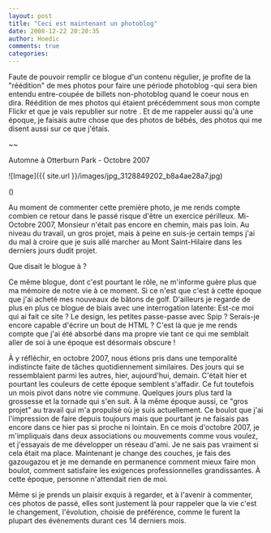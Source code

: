 ```yaml
---
layout: post
title: "Ceci est maintenant un photoblog"
date: 2008-12-22 20:20:35
author: Hoedic
comments: true
categories: 
---
```



Faute de pouvoir remplir ce blogue d'un contenu régulier, je profite de la "réédition" de mes photos pour faire une période photoblog -qui sera bien entendu entre-coupée de billets non-photoblog quand le coeur nous en dira. Réédition de mes photos qui étaient précédemment sous mon compte Flickr et que je vais republier sur notre . Et de me rappeler aussi qu'à une époque, je faisais autre chose que des photos de bébés, des photos qui me disent aussi sur ce que j'étais.

~~

Automne à Otterburn Park - Octobre 2007

![Image]({{ site.url }}/images/jpg_3128849202_b8a4ae28a7.jpg)


()

Au moment de commenter cette première photo, je me rends compte combien ce retour dans le passé risque d'être un exercice périlleux. Mi-Octobre 2007, Monsieur n'était pas encore en chemin, mais pas loin. Au niveau du travail, un gros projet, mais à peine en suis-je certain temps j'ai du mal à croire que je suis allé marcher au Mont Saint-Hilaire dans les derniers jours dudit projet. 

Que disait le blogue à  ?

Ce même blogue, dont c'est pourtant le rôle, ne m'informe guère plus que ma mémoire de notre vie à ce moment. Si ce n'est que c'est à cette époque que j'ai acheté mes nouveaux de bâtons de golf. D'ailleurs je regarde de plus en plus ce blogue de biais avec une interrogation latente: Est-ce moi qui ai fait ce site ? Le design, les petites passe-passe avec Spip ? Serais-je encore capable d'écrire un bout de HTML ? C'est là que je me rends compte que j'ai été absorbé dans ma propre vie tant ce qui me semblait aller de soi à une époque est désormais obscure !

À y réfléchir, en octobre 2007, nous étions pris dans une temporalité indistincte faite de tâches quotidiennement similaires. Des jours qui se ressemblaient parmi les autres, hier, aujourd'hui, demain. C'était hier et pourtant les couleurs de cette époque semblent s'affadir. Ce fut toutefois un mois pivot dans notre vie commune. Quelques jours plus tard la grossesse et la tornade qui s'en suit. À la même époque aussi, ce "gros projet" au travail qui m'a propulsé où je suis actuellement. Ce boulot que j'ai l'impression de faire depuis toujours mais que pourtant je ne faisais pas encore dans ce hier pas si proche ni lointain. En ce mois d'octobre 2007, je m'impliquais dans deux associations ou mouvements comme vous voulez, et j'essayais de me développer un réseau d'ami. Je ne sais pas vraiment si cela était ma place. Maintenant je change des couches, je fais des gazougazou et je me demande en permanence comment mieux faire mon boulot, comment satisfaire les exigences professionnelles grandissantes. À cette époque, personne n'attendait rien de moi.

Même si je prends un plaisir exquis à regarder, et à l'avenir à commenter, ces photos de passé, elles sont justement là pour rappeler que la vie c'est le changement, l'évolution, choisie de préférence, comme le furent la plupart des événements durant ces 14 derniers mois.